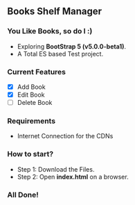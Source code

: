 ## Books Shelf Manager
### You Like Books, so do I :)
- Exploring <b>BootStrap 5 (v5.0.0-beta1)</b>.
- A Total ES based Test project.

### Current Features
- [x] Add Book
- [x] Edit Book
- [ ] Delete Book

### Requirements
- Internet Connection for the CDNs

### How to start?
- Step 1: Download the Files.
- Step 2: Open <b>index.html</b> on a browser.

### All Done!

